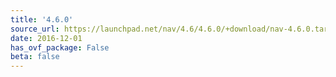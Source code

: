 ```yaml
---
title: '4.6.0'
source_url: https://launchpad.net/nav/4.6/4.6.0/+download/nav-4.6.0.tar.gz
date: 2016-12-01
has_ovf_package: False
beta: false
---
```

